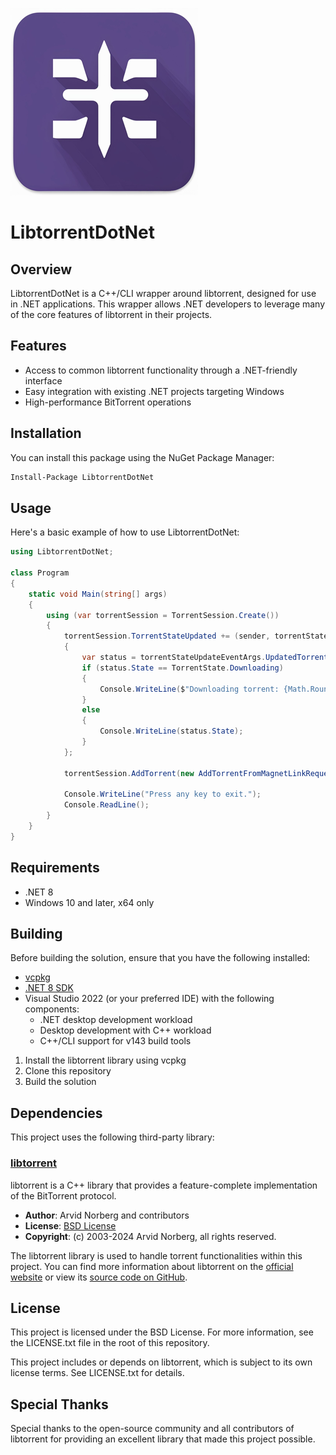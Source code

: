 ![localImage](./icon_small.png)

# LibtorrentDotNet

## Overview

LibtorrentDotNet is a C++/CLI wrapper around libtorrent, designed for use in .NET applications. This wrapper allows .NET developers to leverage many of the core features of libtorrent in their projects.

## Features

- Access to common libtorrent functionality through a .NET-friendly interface
- Easy integration with existing .NET projects targeting Windows
- High-performance BitTorrent operations

## Installation

You can install this package using the NuGet Package Manager:

```bash
Install-Package LibtorrentDotNet
```

## Usage

Here's a basic example of how to use LibtorrentDotNet:

```C#
using LibtorrentDotNet;

class Program
{
    static void Main(string[] args)
    {
        using (var torrentSession = TorrentSession.Create())
        {
            torrentSession.TorrentStateUpdated += (sender, torrentStateUpdateEventArgs) =>
            {
                var status = torrentStateUpdateEventArgs.UpdatedTorrents[0];
                if (status.State == TorrentState.Downloading)
                {
                    Console.WriteLine($"Downloading torrent: {Math.Round(status.Progress * 100, 2)}%");
                }
                else
                {
                    Console.WriteLine(status.State);
                }
            };

            torrentSession.AddTorrent(new AddTorrentFromMagnetLinkRequest("your magnet link goes here", "a save directory path goes here"));

            Console.WriteLine("Press any key to exit.");
            Console.ReadLine();
        }
    }
}
```

## Requirements

- .NET 8
- Windows 10 and later, x64 only

## Building

Before building the solution, ensure that you have the following installed:

- [vcpkg](https://vcpkg.io/en/)
- [.NET 8 SDK](https://dotnet.microsoft.com/download/dotnet/8.0)
- Visual Studio 2022 (or your preferred IDE) with the following components:
  - .NET desktop development workload
  - Desktop development with C++ workload
  - C++/CLI support for v143 build tools

1. Install the libtorrent library using vcpkg
2. Clone this repository
3. Build the solution

## Dependencies

This project uses the following third-party library:

### [libtorrent](https://libtorrent.org/)
libtorrent is a C++ library that provides a feature-complete implementation of the BitTorrent protocol.

- **Author**: Arvid Norberg and contributors
- **License**: [BSD License](https://opensource.org/licenses/BSD-3-Clause)
- **Copyright**: (c) 2003-2024 Arvid Norberg, all rights reserved.

The libtorrent library is used to handle torrent functionalities within this project. You can find more information about libtorrent on the [official website](https://libtorrent.org/) or view its [source code on GitHub](https://github.com/arvidn/libtorrent).

## License

This project is licensed under the BSD License. For more information, see the LICENSE.txt file in the root of this repository.

This project includes or depends on libtorrent, which is subject to its own license terms. See LICENSE.txt for details.

## Special Thanks

Special thanks to the open-source community and all contributors of libtorrent for providing an excellent library that made this project possible.

